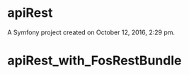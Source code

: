 apiRest
=======

A Symfony project created on October 12, 2016, 2:29 pm.
# apiRest_with_FosRestBundle
